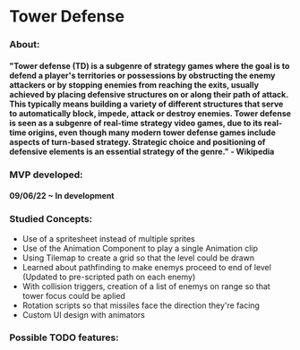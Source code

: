 # Tower Defense
### About: 
#### "Tower defense (TD) is a subgenre of strategy games where the goal is to defend a player's territories or possessions by obstructing the enemy attackers or by stopping enemies from reaching the exits, usually achieved by placing defensive structures on or along their path of attack. This typically means building a variety of different structures that serve to automatically block, impede, attack or destroy enemies. Tower defense is seen as a subgenre of real-time strategy video games, due to its real-time origins, even though many modern tower defense games include aspects of turn-based strategy. Strategic choice and positioning of defensive elements is an essential strategy of the genre." - Wikipedia

### MVP developed: 
#### 09/06/22 ~ In development

### Studied Concepts: 

* Use of a spritesheet instead of multiple sprites
* Use of the Animation Component to play a single Animation clip
* Using Tilemap to create a grid so that the level could be drawn
* Learned about pathfinding to make enemys proceed to end of level (Updated to pre-scripted path on each enemy)
* With collision triggers, creation of a list of enemys on range so that tower focus could be aplied
* Rotation scripts so that missiles face the direction they're facing
* Custom UI design with animators  


### Possible TODO features:  
